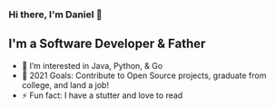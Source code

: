 ### Hi there, I'm Daniel 👋

## I'm a Software Developer & Father
- 🌱 I’m interested in Java, Python, & Go
- 🥅 2021 Goals: Contribute to Open Source projects, graduate from college, and land a job!
- ⚡ Fun fact: I have a stutter and love to read
